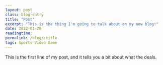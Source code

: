 ```yaml
---
layout: post
class: blog-entry
title: "Post"
excerpt: "This is the thing I'm going to talk about on my new blog!"
date: 2022-01-20
readingtime: 
permalink: /blog/:title
tags: Sports Video Game
---
```



This is the first line of my post, and it tells you a bit about what the deals.
